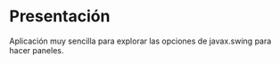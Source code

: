 # Presentación
Aplicación muy sencilla para explorar las opciones de javax.swing para hacer paneles.